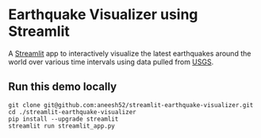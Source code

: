 # Earthquake Visualizer using Streamlit

A [Streamlit](https://streamlit.io) app to interactively visualize the latest earthquakes around the world over various time intervals using data pulled from [USGS](https://earthquake.usgs.gov/earthquakes/feed/v1.0/geojson.php).

## Run this demo locally
```
git clone git@github.com:aneesh52/streamlit-earthquake-visualizer.git
cd ./streamlit-earthquake-visualizer
pip install --upgrade streamlit
streamlit run streamlit_app.py
```
